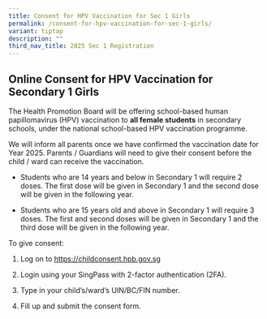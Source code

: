 ```yaml
---
title: Consent for HPV Vaccination for Sec 1 Girls
permalink: /consent-for-hpv-vaccination-for-sec-1-girls/
variant: tiptap
description: ""
third_nav_title: 2025 Sec 1 Registration
---
```

<h2>Online Consent for HPV Vaccination for Secondary 1 Girls</h2>
<p>The Health Promotion Board will be offering school-based human papillomavirus
(HPV) vaccination to <strong>all female students</strong> in secondary schools,
under the national school-based HPV vaccination programme.&nbsp;&nbsp;</p>
<p>We will inform all parents once we have confirmed the vaccination date
for Year 2025. Parents / Guardians will need to give their consent before
the child / ward can receive the vaccination.&nbsp;&nbsp;</p>
<ul>
<li>
<p>Students who are 14 years and below in Secondary 1 will require 2 doses.
The first dose will be given in Secondary 1 and the second dose will be
given in the following year.&nbsp;</p>
</li>
</ul>
<ul>
<li>
<p>Students who are 15 years old and above in Secondary 1 will require 3
doses. The first and second doses will be given in Secondary 1 and the
third dose will be given in the following year.&nbsp;&nbsp;</p>
</li>
</ul>
<p>To give consent:&nbsp;</p>
<ol data-tight="true" class="tight">
<li>
<p>Log on to <a href="https://childconsent.hpb.gov.sg" rel="noopener noreferrer nofollow" target="_blank">https://childconsent.hpb.gov.sg</a>&nbsp;&nbsp;</p>
</li>
<li>
<p>Login using your SingPass with 2-factor authentication (2FA).&nbsp;</p>
</li>
<li>
<p>Type in your child’s/ward’s UIN/BC/FIN number.&nbsp;</p>
</li>
<li>
<p>Fill up and submit the consent form.&nbsp;&nbsp;</p>
</li>
</ol>
<p></p>